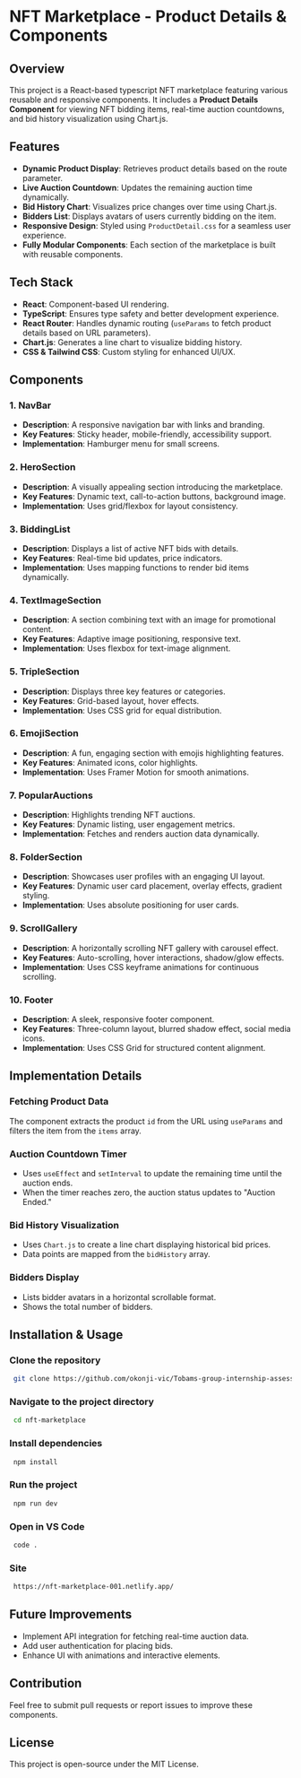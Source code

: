 
# NFT Marketplace - Product Details & Components

## Overview
This project is a React-based typescript NFT marketplace featuring various reusable and responsive components. It includes a **Product Details Component** for viewing NFT bidding items, real-time auction countdowns, and bid history visualization using Chart.js.

## Features
- **Dynamic Product Display**: Retrieves product details based on the route parameter.
- **Live Auction Countdown**: Updates the remaining auction time dynamically.
- **Bid History Chart**: Visualizes price changes over time using Chart.js.
- **Bidders List**: Displays avatars of users currently bidding on the item.
- **Responsive Design**: Styled using `ProductDetail.css` for a seamless user experience.
- **Fully Modular Components**: Each section of the marketplace is built with reusable components.

## Tech Stack
- **React**: Component-based UI rendering.
- **TypeScript**: Ensures type safety and better development experience.
- **React Router**: Handles dynamic routing (`useParams` to fetch product details based on URL parameters).
- **Chart.js**: Generates a line chart to visualize bidding history.
- **CSS & Tailwind CSS**: Custom styling for enhanced UI/UX.

## Components
### 1. NavBar
- **Description**: A responsive navigation bar with links and branding.
- **Key Features**: Sticky header, mobile-friendly, accessibility support.
- **Implementation**: Hamburger menu for small screens.

### 2. HeroSection
- **Description**: A visually appealing section introducing the marketplace.
- **Key Features**: Dynamic text, call-to-action buttons, background image.
- **Implementation**: Uses grid/flexbox for layout consistency.

### 3. BiddingList
- **Description**: Displays a list of active NFT bids with details.
- **Key Features**: Real-time bid updates, price indicators.
- **Implementation**: Uses mapping functions to render bid items dynamically.

### 4. TextImageSection
- **Description**: A section combining text with an image for promotional content.
- **Key Features**: Adaptive image positioning, responsive text.
- **Implementation**: Uses flexbox for text-image alignment.

### 5. TripleSection
- **Description**: Displays three key features or categories.
- **Key Features**: Grid-based layout, hover effects.
- **Implementation**: Uses CSS grid for equal distribution.

### 6. EmojiSection
- **Description**: A fun, engaging section with emojis highlighting features.
- **Key Features**: Animated icons, color highlights.
- **Implementation**: Uses Framer Motion for smooth animations.

### 7. PopularAuctions
- **Description**: Highlights trending NFT auctions.
- **Key Features**: Dynamic listing, user engagement metrics.
- **Implementation**: Fetches and renders auction data dynamically.

### 8. FolderSection
- **Description**: Showcases user profiles with an engaging UI layout.
- **Key Features**: Dynamic user card placement, overlay effects, gradient styling.
- **Implementation**: Uses absolute positioning for user cards.

### 9. ScrollGallery
- **Description**: A horizontally scrolling NFT gallery with carousel effect.
- **Key Features**: Auto-scrolling, hover interactions, shadow/glow effects.
- **Implementation**: Uses CSS keyframe animations for continuous scrolling.

### 10. Footer
- **Description**: A sleek, responsive footer component.
- **Key Features**: Three-column layout, blurred shadow effect, social media icons.
- **Implementation**: Uses CSS Grid for structured content alignment.

## Implementation Details
### **Fetching Product Data**
The component extracts the product `id` from the URL using `useParams` and filters the item from the `items` array.

### **Auction Countdown Timer**
- Uses `useEffect` and `setInterval` to update the remaining time until the auction ends.
- When the timer reaches zero, the auction status updates to "Auction Ended."

### **Bid History Visualization**
- Uses `Chart.js` to create a line chart displaying historical bid prices.
- Data points are mapped from the `bidHistory` array.

### **Bidders Display**
- Lists bidder avatars in a horizontal scrollable format.
- Shows the total number of bidders.

## Installation & Usage
### **Clone the repository**
```sh
 git clone https://github.com/okonji-vic/Tobams-group-internship-assessment.git
```

### **Navigate to the project directory**
```sh
 cd nft-marketplace
```

### **Install dependencies**
```sh
 npm install
```

### **Run the project**
```sh
 npm run dev
```

### **Open in VS Code**
```sh
 code .
```

### **Site**
```sh
 https://nft-marketplace-001.netlify.app/
```

## Future Improvements
- Implement API integration for fetching real-time auction data.
- Add user authentication for placing bids.
- Enhance UI with animations and interactive elements.

## Contribution
Feel free to submit pull requests or report issues to improve these components.

## License
This project is open-source under the MIT License.




